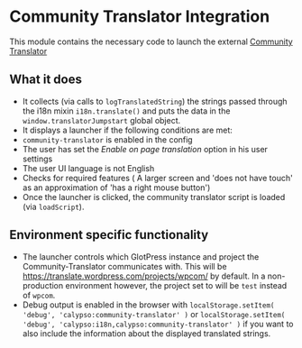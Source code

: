 # Community Translator Integration

This module contains the necessary code to launch the external [Community Translator](http://github.com/Automattic/community-translator)

## What it does

- It collects (via calls to `logTranslatedString`) the strings passed through the i18n mixin `i18n.translate()` and puts the data in the `window.translatorJumpstart` global object.
- It displays a launcher if the following conditions are met:
- `community-translator` is enabled in the config
- The user has set the _Enable on page translation_ option in his user settings
- The user UI language is not English
- Checks for required features ( A larger screen and 'does not have touch' as an approximation of 'has a right mouse button')
- Once the launcher is clicked, the community translator script is loaded (via `loadScript`).

## Environment specific functionality

- The launcher controls which GlotPress instance and project the Community-Translator communicates with. This will be <https://translate.wordpress.com/projects/wpcom/> by default. In a non-production environment however, the project set to will be `test` instead of `wpcom`.
- Debug output is enabled in the browser with `localStorage.setItem( 'debug', 'calypso:community-translator' )` or `localStorage.setItem( 'debug', 'calypso:i18n,calypso:community-translator' )` if you want to also include the information about the displayed translated strings.
